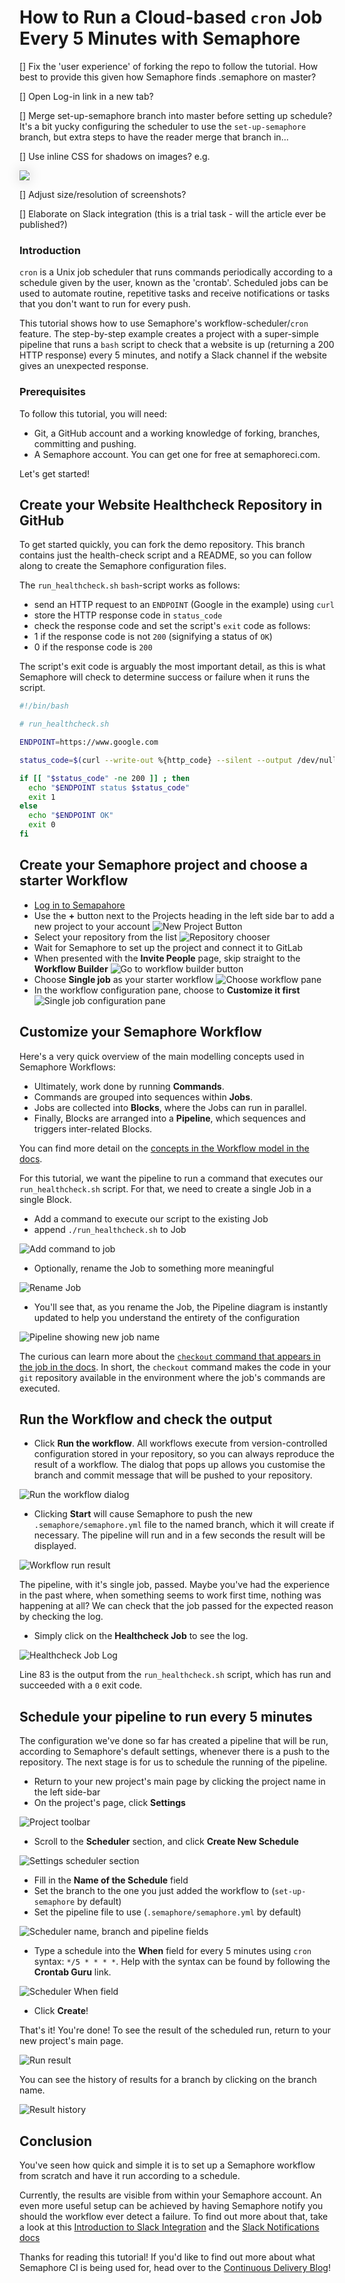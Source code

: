 # How to Run a Cloud-based `cron` Job Every 5 Minutes with Semaphore

[] Fix the 'user experience' of forking the repo to follow the tutorial. How best to provide this given how Semaphore finds .semaphore on master?

[] Open Log-in link in a new tab?

[] Merge set-up-semaphore branch into master before setting up schedule?  It's a bit yucky configuring the scheduler to use the `set-up-semaphore` branch, but extra steps to have the reader merge that branch in...

[] Use inline CSS for shadows on images? e.g.

<img src="img/scheduler_section_before.png" style="box-shadow: 0px 0px 20px #CCCCCC"/>

[] Adjust size/resolution of screenshots?

[] Elaborate on Slack integration (this is a trial task - will the article ever be published?)

### Introduction

`cron` is a Unix job scheduler that runs commands periodically according to a schedule given by the user, known as the 'crontab'.  Scheduled jobs can be used to automate routine, repetitive tasks and receive notifications or tasks that you don't want to run for every push.

This tutorial shows how to use Semaphore's workflow-scheduler/`cron` feature. The step-by-step example creates a project with a super-simple pipeline that runs a `bash` script to check that a website is up (returning a 200 HTTP response) every 5 minutes, and notify a Slack channel if the website gives an unexpected response.

### Prerequisites

To follow this tutorial, you will need:

* Git, a GitHub account and a working knowledge of forking, branches, committing and pushing.
* A Semaphore account. You can get one for free at semaphoreci.com.

Let's get started!

## Create your Website Healthcheck Repository in GitHub

To get started quickly, you can fork the demo repository.  This branch contains just the health-check script and a README, so you can follow along to create the Semaphore configuration files.

The `run_healthcheck.sh` `bash`-script works as follows:

* send an HTTP request to an `ENDPOINT` (Google in the example) using `curl`
* store the HTTP response code in `status_code`
* check the response code and set the script's `exit` code as follows:
 * 1 if the response code is not `200` (signifying a status of `OK`)
 * 0 if the response code is `200`

The script's exit code is arguably the most important detail, as this is what Semaphore will check to determine success or failure when it runs the script.

``` bash
#!/bin/bash

# run_healthcheck.sh

ENDPOINT=https://www.google.com

status_code=$(curl --write-out %{http_code} --silent --output /dev/null $ENDPOINT)

if [[ "$status_code" -ne 200 ]] ; then
  echo "$ENDPOINT status $status_code"
  exit 1
else
  echo "$ENDPOINT OK"
  exit 0
fi

```

## Create your Semaphore project and choose a starter Workflow

* [Log in to Semapahore](https://id.semaphoreci.com/login)
* Use the **+** button next to the Projects heading in the left side bar to add a new project to your account
![New Project Button](img/add_project_button.png)
* Select your repository from the list
![Repository chooser](img/choose_repo.png)
* Wait for Semaphore to set up the project and connect it to GitLab
* When presented with the **Invite People** page, skip straight to the **Workflow Builder**
![Go to workflow builder button](img/go_to_workflow_builder.png)
* Choose **Single job** as your starter workflow
![Choose workflow pane](img/choose_workflow.png)
* In the workflow configuration pane, choose to **Customize it first**
![Single job configuration pane](img/customise_single_job_workflow.png)

## Customize your Semaphore Workflow

Here's a very quick overview of the main modelling concepts used in Semaphore Workflows:

* Ultimately, work done by running **Commands**.
* Commands are grouped into sequences within **Jobs**.
* Jobs are collected into **Blocks**, where the Jobs can run in parallel.
* Finally, Blocks are arranged into a **Pipeline**, which sequences and triggers inter-related Blocks.

You can find more detail on the [concepts in the Workflow model in the docs](https://docs.semaphoreci.com/guided-tour/concepts/).

For this tutorial, we want the pipeline to run a command that executes our `run_healthcheck.sh` script.  For that, we need to create a single Job in a single Block.

* Add a command to execute our script to the existing Job
 * append `./run_healthcheck.sh` to Job

 ![Add command to job](img/add_command_to_job.png)

 * Optionally, rename the Job to something more meaningful

 ![Rename Job](img/rename_job.png)

 * You'll see that, as you rename the Job, the Pipeline diagram is instantly updated to help you understand the entirety of the configuration

 ![Pipeline showing new job name](img/pipeline_shows_job_name.png)

The curious can learn more about the [`checkout` command that appears in the job in the docs](https://docs.semaphoreci.com/reference/toolbox-reference/#checkout).  In short, the `checkout` command makes the code in your `git` repository available in the environment where the job's commands are executed.

## Run the Workflow and check the output

* Click **Run the workflow**.  All workflows execute from version-controlled configuration stored in your repository, so you can always reproduce the result of a workflow.  The dialog that pops up allows you customise the branch and commit message that will be pushed to your repository.

![Run the workflow dialog](img/run_the_workflow.png)

* Clicking **Start** will cause Semaphore to push the new `.semaphore/semaphore.yml` file to the named branch, which it will create if necessary.  The pipeline will run and in a few seconds the result will be displayed.

![Workflow run result](img/workflow_run_result.png)

The pipeline, with it's single job, passed.  Maybe you've had the experience in the past where, when something seems to work first time, nothing was happening at all? We can check that the job passed for the expected reason by checking the log.

* Simply click on the **Healthcheck Job** to see the log.

![Healthcheck Job Log](img/healthcheck_job_log.png)

Line 83 is the output from the `run_healthcheck.sh` script, which has run and succeeded with a `0` exit code.

## Schedule your pipeline to run every 5 minutes

The configuration we've done so far has created a pipeline that will be run, according to Semaphore's default settings, whenever there is a push to the repository.  The next stage is for us to schedule the running of the pipeline.

* Return to your new project's main page by clicking the project name in the left side-bar
* On the project's page, click **Settings**

![Project toolbar](img/project_buttons.png)

* Scroll to the **Scheduler** section, and click **Create New Schedule**

![Settings scheduler section](img/scheduler_section_before.png)

* Fill in the **Name of the Schedule** field
* Set the branch to the one you just added the workflow to (`set-up-semaphore` by default)
* Set the pipeline file to use (`.semaphore/semaphore.yml` by default)

![Scheduler name, branch and pipeline fields](img/scheduler_fields1.png)

* Type a schedule into the **When** field for every 5 minutes using `cron` syntax: `*/5 * * * *`. Help with the syntax can be found by following the **Crontab Guru** link.

![Scheduler When field](img/scheduler_when_field.png)

* Click **Create**!

That's it!  You're done! To see the result of the scheduled run, return to your new project's main page.

![Run result](img/run_result.png)

You can see the history of results for a branch by clicking on the branch name.

![Result history](img/result_history.png)

## Conclusion

You've seen how quick and simple it is to set up a Semaphore workflow from scratch and have it run according to a schedule.

Currently, the results are visible from within your Semaphore account.  An even more useful setup can be achieved by having Semaphore notify you should the workflow ever detect a failure.  To find out more about that, take a look at this [Introduction to Slack Integration](https://semaphoreci.com/blog/2014/03/06/slack-integration.html) and the [Slack Notifications docs](https://docs.semaphoreci.com/essentials/slack-notifications/)

Thanks for reading this tutorial!  If you'd like to find out more about what Semaphore CI is being used for, head over to the [Continuous Delivery Blog](https://semaphoreci.com/blog)!

